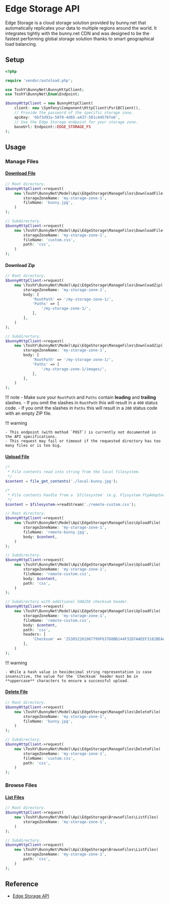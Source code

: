 # Edge Storage API

Edge Storage is a cloud storage solution provided by bunny.net that automatically replicates your data to multiple regions around the world. It integrates tightly with the bunny.net CDN and was designed to be the fastest performing global storage solution thanks to smart geographical load balancing.

## Setup

```php
<?php

require 'vendor/autoload.php';

use ToshY\BunnyNet\BunnyHttpClient;
use ToshY\BunnyNet\Enum\Endpoint;

$bunnyHttpClient = new BunnyHttpClient(
    client: new \Symfony\Component\HttpClient\Psr18Client(),
    // Provide the password of the specific storage zone.
    apiKey: '6bf3d93a-5078-4d65-a437-501c44576fe6',
    // Use the Edge Storage endpoint for your storage zone.
    baseUrl: Endpoint::EDGE_STORAGE_FS
);
```

## Usage

### Manage Files

#### [Download File](https://docs.bunny.net/reference/get_-storagezonename-path-filename)

```php
// Root directory.
$bunnyHttpClient->request(
    new \ToshY\BunnyNet\Model\Api\EdgeStorage\ManageFiles\DownloadFile(
        storageZoneName: 'my-storage-zone-1',
        fileName: 'bunny.jpg',
    )
);

// Subdirectory.
$bunnyHttpClient->request(
    new \ToshY\BunnyNet\Model\Api\EdgeStorage\ManageFiles\DownloadFile(
        storageZoneName: 'my-storage-zone-1',
        fileName: 'custom.css',
        path: 'css',
    )
);
```

#### Download Zip

```php
// Root directory.
$bunnyHttpClient->request(
    new \ToshY\BunnyNet\Model\Api\EdgeStorage\ManageFiles\DownloadZip(
        storageZoneName: 'my-storage-zone-1',
        body: [
            'RootPath' => '/my-storage-zone-1/',
            'Paths' => [
                '/my-storage-zone-1/',
            ],
        ],
    )
);

// Subdirectory.
$bunnyHttpClient->request(
    new \ToshY\BunnyNet\Model\Api\EdgeStorage\ManageFiles\DownloadZip(
        storageZoneName: 'my-storage-zone-1',
        body: [
            'RootPath' => '/my-storage-zone-1/',
            'Paths' => [
                '/my-storage-zone-1/images/',
            ],
        ],
    )
);
```

!!! note
    - Make sure your `RootPath` and `Paths` contain **leading** and **trailing** slashes.
        - If you omit the slashes in `RootPath` this will result in a `400` status code.
        - If you omit the slashes in `Paths` this will result in a `200` status code with an empty ZIP file.

!!! warning

    - This endpoint (with method `POST`) is currently not documented in the API specifications.
    - This request may fail or timeout if the requested directory has too many files or is too big.

#### [Upload File](https://docs.bunny.net/reference/put_-storagezonename-path-filename)

```php
/*
 * File contents read into string from the local filesystem.
 */
$content = file_get_contents('./local-bunny.jpg');

/*
 * File contents handle from a `$filesystem` (e.g. Flysystem FtpAdapter).
 */
$content = $filesystem->readStream('./remote-custom.css');

// Root directory.
$bunnyHttpClient->request(
    new \ToshY\BunnyNet\Model\Api\EdgeStorage\ManageFiles\UploadFile(
        storageZoneName: 'my-storage-zone-1',
        fileName: 'remote-bunny.jpg',
        body: $content,
    )
);

// Subdirectory.
$bunnyHttpClient->request(
    new \ToshY\BunnyNet\Model\Api\EdgeStorage\ManageFiles\UploadFile(
        storageZoneName: 'my-storage-zone-1',
        fileName: 'remote-custom.css',
        body: $content,
        path: 'css',
    )
);

// Subdirectory with additional SHA256 checksum header.
$bunnyHttpClient->request(
    new \ToshY\BunnyNet\Model\Api\EdgeStorage\ManageFiles\UploadFile(
        storageZoneName: 'my-storage-zone-1',
        fileName: 'remote-custom.css',
        body: $content,
        path: 'css',
        headers: [
            'Checksum' => '253852201067799F637D8BB144F32D7AAEEF3182BEAA61168E0AA87DBE336D7C',
        ],
    )
);
```

!!! warning

    - While a hash value in hexidecimal string representation is case insensitive, the value for the `Checksum` header must be in **uppercase** characters to ensure a successful upload.

#### [Delete File](https://docs.bunny.net/reference/delete_-storagezonename-path-filename)

```php
// Root directory.
$bunnyHttpClient->request(
    new \ToshY\BunnyNet\Model\Api\EdgeStorage\ManageFiles\DeleteFile(
        storageZoneName: 'my-storage-zone-1',
        fileName: 'bunny.jpg',
    )
);

// Subdirectory.
$bunnyHttpClient->request(
    new \ToshY\BunnyNet\Model\Api\EdgeStorage\ManageFiles\DeleteFile(
        storageZoneName: 'my-storage-zone-1',
        fileName: 'custom.css',
        path: 'css',
    )
);
```

### Browse Files

#### [List Files](https://docs.bunny.net/reference/get_-storagezonename-path-)

```php
// Root directory.
$bunnyHttpClient->request(
    new \ToshY\BunnyNet\Model\Api\EdgeStorage\BrowseFiles\ListFiles(
        storageZoneName: 'my-storage-zone-1',
    )
);

// Subdirectory.
$bunnyHttpClient->request(
    new \ToshY\BunnyNet\Model\Api\EdgeStorage\BrowseFiles\ListFiles(
        storageZoneName: 'my-storage-zone-1',
        path: 'css',
    )
);
```

## Reference

* [Edge Storage API](https://docs.bunny.net/reference/storage-api)
